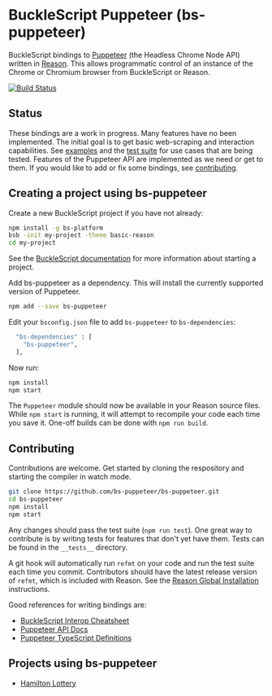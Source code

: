 # BuckleScript Puppeteer (bs-puppeteer)

BuckleScript bindings to
[Puppeteer](https://github.com/GoogleChrome/puppeteer)
(the Headless Chrome Node API)
written in [Reason](https://reasonml.github.io).
This allows programmatic control of an instance of the Chrome or Chromium browser
from BuckleScript or Reason.

[![Build Status](https://travis-ci.org/bs-puppeteer/bs-puppeteer.svg?branch=master)](https://travis-ci.org/bs-puppeteer/bs-puppeteer)

## Status

These bindings are a work in progress.
Many features have no been implemented.
The initial goal is to get basic web-scraping and interaction capabilities.
See [examples](examples/) and the [test suite](__tests__/puppeteer_test.re)
for use cases that are being tested.
Features of the Puppeteer API are implemented as we need or get to them.
If you would like to add or fix some bindings, see [contributing](#contributing).

## Creating a project using bs-puppeteer

Create a new BuckleScript project if you have not already:

```sh
npm install -g bs-platform
bsb -init my-project -theme basic-reason
cd my-project
```

See the
[BuckleScript documentation](https://bucklescript.github.io/docs/en/installation.html)
for more information about starting a project.

Add bs-puppeteer as a dependency.
This will install the currently supported version of Puppeteer.

```sh
npm add --save bs-puppeteer
```

Edit your `bsconfig.json` file to add `bs-puppeteer` to `bs-dependencies`:

```sh
  "bs-dependencies" : [
    "bs-puppeteer",
  ],
```

Now run:

```sh
npm install
npm start
```

The `Puppeteer` module should now be available in your Reason source files.
While `npm start` is running, it will attempt to recompile your code each time you save it.
One-off builds can be done with `npm run build`.

## Contributing

Contributions are welcome.
Get started by cloning the respository and starting the compiler in watch mode.

```sh
git clone https://github.com/bs-puppeteer/bs-puppeteer.git
cd bs-puppeteer
npm install
npm start
```

Any changes should pass the test suite (`npm run test`).
One great way to contribute is by writing tests for features that don't yet have them.
Tests can be found in the `__tests__` directory.

A git hook will automatically run `refmt` on your code and run the test suite each time you commit.
Contributors should have the latest release version of `refmt`, which is included with Reason.
See the [Reason Global Installation](https://reasonml.github.io/docs/en/global-installation.html) instructions.

Good references for writing bindings are:

- [BuckleScript Interop Cheatsheet](https://bucklescript.github.io/docs/en/interop-cheatsheet.html)
- [Puppeteer API Docs](https://github.com/GoogleChrome/puppeteer/blob/master/docs/api.md)
- [Puppeteer TypeScript Definitions](https://github.com/DefinitelyTyped/DefinitelyTyped/blob/master/types/puppeteer/index.d.ts)

## Projects using bs-puppeteer

- [Hamilton Lottery](https://github.com/jrdrg/hamilton-lottery)
